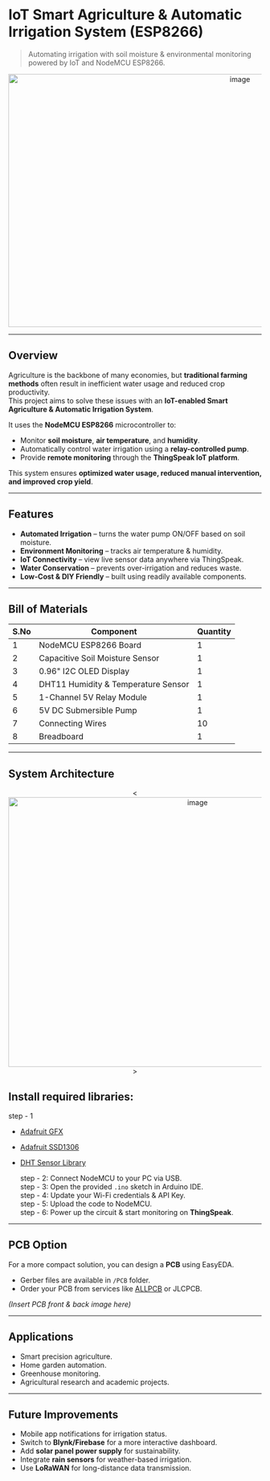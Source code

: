 #  IoT Smart Agriculture & Automatic Irrigation System (ESP8266)

> Automating irrigation with soil moisture & environmental monitoring powered by IoT and NodeMCU ESP8266.

<p align="center">
   <img width="906" height="504" alt="image" src="https://github.com/user-attachments/assets/f1317ef8-c35d-40b5-a74a-1b52329d8567" />
</p>

---

##  Overview
Agriculture is the backbone of many economies, but **traditional farming methods** often result in inefficient water usage and reduced crop productivity.  
This project aims to solve these issues with an **IoT-enabled Smart Agriculture & Automatic Irrigation System**.  

It uses the **NodeMCU ESP8266** microcontroller to:
- Monitor **soil moisture**, **air temperature**, and **humidity**.
- Automatically control water irrigation using a **relay-controlled pump**.
- Provide **remote monitoring** through the **ThingSpeak IoT platform**.

This system ensures **optimized water usage, reduced manual intervention, and improved crop yield**.

---

##  Features
-  **Automated Irrigation** – turns the water pump ON/OFF based on soil moisture.
-  **Environment Monitoring** – tracks air temperature & humidity.
-  **IoT Connectivity** – view live sensor data anywhere via ThingSpeak.
-  **Water Conservation** – prevents over-irrigation and reduces waste.
-  **Low-Cost & DIY Friendly** – built using readily available components.

---

##  Bill of Materials
| S.No | Component                              | Quantity |
|------|----------------------------------------|----------|
| 1    | NodeMCU ESP8266 Board                  | 1        |
| 2    | Capacitive Soil Moisture Sensor        | 1        |
| 3    | 0.96" I2C OLED Display                 | 1        |
| 4    | DHT11 Humidity & Temperature Sensor    | 1        |
| 5    | 1-Channel 5V Relay Module              | 1        |
| 6    | 5V DC Submersible Pump                 | 1        |
| 7    | Connecting Wires                       | 10       |
| 8    | Breadboard                             | 1        |

---

##  System Architecture

<p align="center">
   <<img width="737" height="537" alt="image" src="https://github.com/user-attachments/assets/1b8246ee-60dc-4e42-aed6-06f7f592adf7" />>
</p>


## Install required libraries:
   step - 1 
- [Adafruit GFX](https://github.com/adafruit/Adafruit-GFX-Library)  
- [Adafruit SSD1306](https://github.com/adafruit/Adafruit_SSD1306)  
- [DHT Sensor Library](https://github.com/adafruit/DHT-sensor-library)  

  step - 2: Connect NodeMCU to your PC via USB.  
  step - 3: Open the provided `.ino` sketch in Arduino IDE.  
  step - 4: Update your Wi-Fi credentials & API Key.  
  step - 5: Upload the code to NodeMCU.  
  step - 6: Power up the circuit & start monitoring on **ThingSpeak**.  

---

##  PCB Option
For a more compact solution, you can design a **PCB** using EasyEDA.  
- Gerber files are available in `/PCB` folder.  
- Order your PCB from services like [ALLPCB](https://www.allpcb.com/) or JLCPCB.  

 *(Insert PCB front & back image here)*

---

##  Applications
-  Smart precision agriculture.  
-  Home garden automation.  
-  Greenhouse monitoring.  
-  Agricultural research and academic projects.  

---

##  Future Improvements
-  Mobile app notifications for irrigation status.  
-  Switch to **Blynk/Firebase** for a more interactive dashboard.  
-  Add **solar panel power supply** for sustainability.  
-  Integrate **rain sensors** for weather-based irrigation.  
-  Use **LoRaWAN** for long-distance data transmission.  
  


